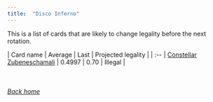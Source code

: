 ```yaml
---
title:  "Disco Inferno"
---
```


This is a list of cards that are likely to change legality before the next rotation.

| Card name | Average | Last | Projected legality |
| :-- |
[Constellar Zubeneschamali](https://db.ygoprodeck.com/card/?search=Constellar%20Zubeneschamali) | 0.4997 | 0.70 | Illegal |

<br>

###### [Back home](index)